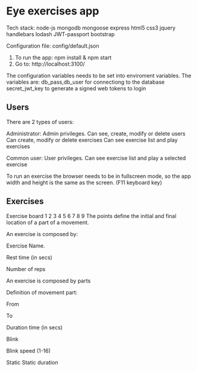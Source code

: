 # Eye exercises app

Tech stack:
node-js
mongodb
mongoose
express
html5
css3
jquery
handlebars
lodash
JWT-passport
bootstrap

Configuration file: config/default.json

1. To run the app: npm install & npm start
2. Go to: http://localhost:3100/

The configuration variables needs to be set into enviroment variables.
The variables are:
db_pass,db_user for connectiong to the database 
secret_jwt_key to generate a signed web tokens to login

## Users

There are 2 types of users:

Administrator: Admin privileges. 
Can see, create, modify or delete users
Can create, modify or delete exercises
Can see exercise list and play exercises

Common user: User privileges. Can see exercise list and play a selected exercise

To run an exercise the browser needs to be in fullscreen mode, so the app width and height is the same as the screen. (F11 keyboard key)

## Exercises

Exercise board
1     2     3
4     5     6
7     8     9
The points define the initial and final location of a part of a movement.

An exercise is composed by:

Exercise Name.

Rest time (in secs)

Number of reps

An exercise is composed by parts

Definition of movement part:

From 

To 

Duration time (in secs)

Blink 

Blink speed (1-16)

Static Static duration